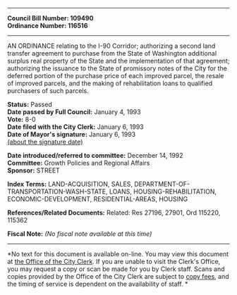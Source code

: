 * * * * *  
  
**Council Bill Number: [](#h0)[](#h2)109490**   
**Ordinance Number: 116516**  
  
* * * * *  
  
AN ORDINANCE relating to the I-90 Corridor; authorizing a second land transfer agreement to purchase from the State of Washington additional surplus real property of the State and the implementation of that agreement; authorizing the issuance to the State of promissory notes of the City for the deferred portion of the purchase price of each improved parcel, the resale of improved parcels, and the making of rehabilitation loans to qualified purchasers of such parcels.  
  
**Status:** Passed   
**Date passed by Full Council:** January 4, 1993   
**Vote:** 8-0   
**Date filed with the City Clerk:** January 6, 1993   
**Date of Mayor's signature:** January 6, 1993   
[(about the signature date)](/~public/approvaldate.htm)   
  
  
**Date introduced/referred to committee:** December 14, 1992   
**Committee:** Growth Policies and Regional Affairs   
**Sponsor:** STREET   
  
**Index Terms:** LAND-ACQUISITION, SALES, DEPARTMENT-OF-TRANSPORTATION-WASH-STATE, LOANS, HOUSING-REHABILITATION, ECONOMIC-DEVELOPMENT, RESIDENTIAL-AREAS, HOUSING  
  
**References/Related Documents:** Related: Res 27196, 27901, Ord 115220, 115362  
  
**Fiscal Note:** *(No fiscal note available at this time)*  
  
* * * * *  
  
*No text for this document is available on-line. You may view this document at [the Office of the City Clerk](http://www.seattle.gov/leg/clerk/contactUs.htm). If you are unable to visit the Clerk's Office, you may request a copy or scan be made for you by Clerk staff. Scans and copies provided by the Office of the City Clerk are subject to [copy fees](http://clerk.seattle.gov/~public/clerkfees.htm), and the timing of service is dependent on the availability of staff. *  
  
  
